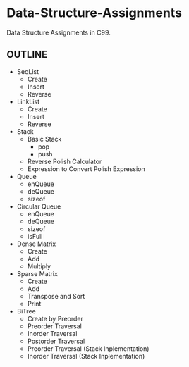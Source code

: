 # Data-Structure-Assignments

Data Structure Assignments in C99.

## OUTLINE

* SeqList
  * Create
  * Insert
  * Reverse
* LinkList
  * Create
  * Insert
  * Reverse
* Stack
  * Basic Stack
    * pop
    * push
  * Reverse Polish Calculator
  * Expression to Convert Polish Expression
* Queue
  * enQueue
  * deQueue
  * sizeof
* Circular Queue
  * enQueue
  * deQueue
  * sizeof
  * isFull
* Dense Matrix
  * Create
  * Add
  * Multiply
* Sparse Matrix
  * Create
  * Add
  * Transpose and Sort
  * Print
* BiTree
  * Create by Preorder
  * Preorder Traversal
  * Inorder Traversal
  * Postorder Traversal
  * Preorder Traversal (Stack Inplementation)
  * Inorder Traversal (Stack Inplementation)


